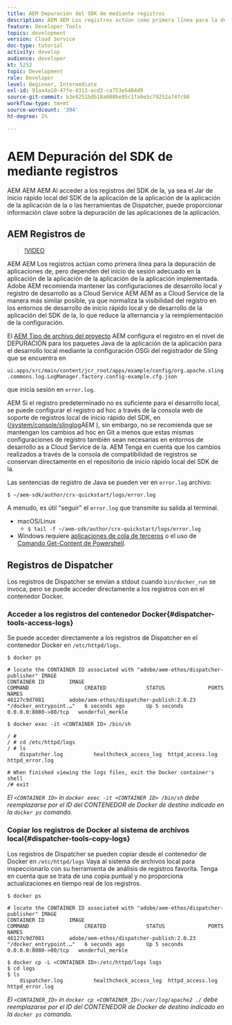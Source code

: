```yaml
---
title: AEM Depuración del SDK de mediante registros
description: AEM AEM Los registros actúan como primera línea para la depuración de aplicaciones de, pero dependen del inicio de sesión adecuado en la aplicación de la aplicación de la aplicación de la aplicación implementada.
feature: Developer Tools
topics: development
version: Cloud Service
doc-type: tutorial
activity: develop
audience: developer
kt: 5252
topic: Development
role: Developer
level: Beginner, Intermediate
exl-id: 91aa4a10-47fe-4313-acd2-ca753e5484d9
source-git-commit: b3e9251bdb18a008be95c1fa9e5c79252a74fc98
workflow-type: tm+mt
source-wordcount: '394'
ht-degree: 2%

---
```


# AEM Depuración del SDK de mediante registros

AEM AEM AEM Al acceder a los registros del SDK de la, ya sea el Jar de inicio rápido local del SDK de la aplicación de la aplicación de la aplicación de la aplicación de la o las herramientas de Dispatcher, puede proporcionar información clave sobre la depuración de las aplicaciones de la aplicación.

## AEM Registros de

>[!VIDEO](https://video.tv.adobe.com/v/34334?quality=12&learn=on)

AEM AEM Los registros actúan como primera línea para la depuración de aplicaciones de, pero dependen del inicio de sesión adecuado en la aplicación de la aplicación de la aplicación de la aplicación implementada. Adobe AEM recomienda mantener las configuraciones de desarrollo local y registro de desarrollo as a Cloud Service AEM AEM as a Cloud Service de la manera más similar posible, ya que normaliza la visibilidad del registro en los entornos de desarrollo de inicio rápido local y de desarrollo de la aplicación del SDK de la, lo que reduce la alternancia y la reimplementación de la configuración.

El [AEM Tipo de archivo del proyecto](https://github.com/adobe/aem-project-archetype) AEM configura el registro en el nivel de DEPURACIÓN para los paquetes Java de la aplicación de la aplicación para el desarrollo local mediante la configuración OSGi del registrador de Sling que se encuentra en

`ui.apps/src/main/content/jcr_root/apps/example/config/org.apache.sling.commons.log.LogManager.factory.config-example.cfg.json`

que inicia sesión en `error.log`.

AEM Si el registro predeterminado no es suficiente para el desarrollo local, se puede configurar el registro ad hoc a través de la consola web de soporte de registros local de inicio rápido del SDK, en ([/system/console/slinglog](http://localhost:4502/system/console/slinglog)AEM ), sin embargo, no se recomienda que se mantengan los cambios ad hoc en Git a menos que estas mismas configuraciones de registro también sean necesarias en entornos de desarrollo as a Cloud Service de la. AEM Tenga en cuenta que los cambios realizados a través de la consola de compatibilidad de registros se conservan directamente en el repositorio de inicio rápido local del SDK de la.

Las sentencias de registro de Java se pueden ver en `error.log` archivo:

```
$ ~/aem-sdk/author/crx-quickstart/logs/error.log
```

A menudo, es útil &quot;seguir&quot; el `error.log` que transmite su salida al terminal.

+ macOS/Linux
   + `$ tail -f ~/aem-sdk/author/crx-quickstart/logs/error.log`
+ Windows requiere [aplicaciones de cola de terceros](https://stackoverflow.com/questions/187587/a-windows-equivalent-of-the-unix-tail-command) o el uso de [Comando Get-Content de Powershell](https://stackoverflow.com/a/46444596/133936).

## Registros de Dispatcher

Los registros de Dispatcher se envían a stdout cuando `bin/docker_run` se invoca, pero se puede acceder directamente a los registros con en el contenedor Docker.

### Acceder a los registros del contenedor Docker{#dispatcher-tools-access-logs}

Se puede acceder directamente a los registros de Dispatcher en el contenedor Docker en `/etc/httpd/logs`.

```shell
$ docker ps

# locate the CONTAINER ID associated with "adobe/aem-ethos/dispatcher-publisher" IMAGE
CONTAINER ID        IMAGE                                       COMMAND                  CREATED             STATUS              PORTS                  NAMES
46127c9d7081        adobe/aem-ethos/dispatcher-publish:2.0.23   "/docker_entrypoint.…"   6 seconds ago       Up 5 seconds        0.0.0.0:8080->80/tcp   wonderful_merkle

$ docker exec -it <CONTAINER ID> /bin/sh

/ # 
/ # cd /etc/httpd/logs
/ # ls
    dispatcher.log          healthcheck_access_log  httpd_access.log        httpd_error.log

# When finished viewing the logs files, exit the Docker container's shell
/# exit
```

_El `<CONTAINER ID>` in `docker exec -it <CONTAINER ID> /bin/sh` debe reemplazarse por el ID del CONTENEDOR de Docker de destino indicado en la `docker ps` comando._


### Copiar los registros de Docker al sistema de archivos local{#dispatcher-tools-copy-logs}

Los registros de Dispatcher se pueden copiar desde el contenedor de Docker en `/etc/httpd/logs` Vaya al sistema de archivos local para inspeccionarlo con su herramienta de análisis de registros favorita. Tenga en cuenta que se trata de una copia puntual y no proporciona actualizaciones en tiempo real de los registros.

```shell
$ docker ps

# locate the CONTAINER ID associated with "adobe/aem-ethos/dispatcher-publisher" IMAGE
CONTAINER ID        IMAGE                                       COMMAND                  CREATED             STATUS              PORTS                  NAMES
46127c9d7081        adobe/aem-ethos/dispatcher-publish:2.0.23   "/docker_entrypoint.…"   6 seconds ago       Up 5 seconds        0.0.0.0:8080->80/tcp   wonderful_merkle

$ docker cp -L <CONTAINER ID>:/etc/httpd/logs logs 
$ cd logs
$ ls
    dispatcher.log          healthcheck_access_log  httpd_access.log        httpd_error.log
```

_El `<CONTAINER_ID>` in `docker cp <CONTAINER_ID>:/var/log/apache2 ./` debe reemplazarse por el ID del CONTENEDOR de Docker de destino indicado en la `docker ps` comando._
